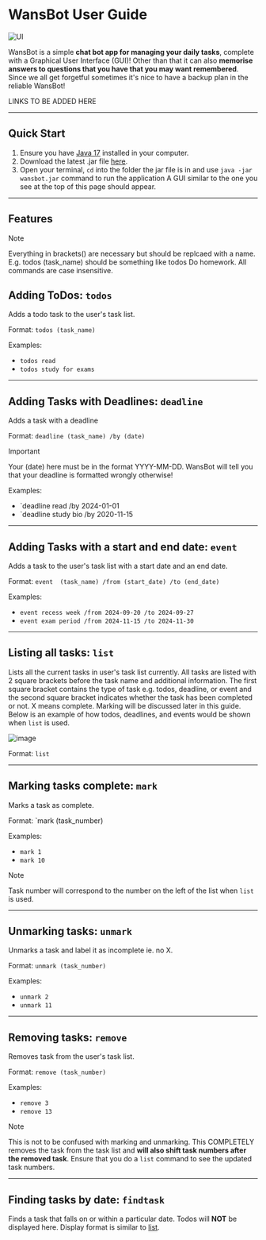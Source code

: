 # WansBot User Guide

![UI](https://github.com/user-attachments/assets/ece60c9f-0449-430d-9b9a-74d7683dc570)

WansBot is a simple **chat bot app for managing your daily tasks**, complete with a Graphical User Interface (GUI)! Other than that it can also **memorise answers to questions that you have that you may want remembered**. Since we all get forgetful sometimes it's nice to have a backup plan in the reliable WansBot!

LINKS TO BE ADDED HERE

***

## Quick Start

1. Ensure you have [Java 17](https://www.oracle.com/java/technologies/javase/jdk17-archive-downloads.html) installed in your computer.
2. Download the latest .jar file [here](https://github.com/bigismols/ip/releases).
3. Open your terminal, `cd` into the folder the jar file is in and use `java -jar wansbot.jar` command to run the application
A GUI similar to the one you see at the top of this page should appear.

***

## Features

> [!NOTE]
Everything in brackets() are necessary but should be replcaed with a name. E.g. todos (task_name) should be something like todos Do homework.
All commands are case insensitive.

## Adding ToDos: `todos`

Adds a todo task to the user's task list.

Format: `todos (task_name)`

Examples:
- `todos read`
- `todos study for exams`

***

## Adding Tasks with Deadlines: `deadline`

Adds a task with a deadline

Format: `deadline (task_name) /by (date)`

> [!IMPORTANT]
Your (date) here must be in the format YYYY-MM-DD. WansBot will tell you that your deadline is formatted wrongly otherwise!

Examples:
- `deadline read /by 2024-01-01
- `deadline study bio /by 2020-11-15

***

## Adding Tasks with a start and end date: `event`

Adds a task to the user's task list with a start date and an end date.

Format: `event  (task_name) /from (start_date) /to (end_date)`

Examples:
- `event recess week /from 2024-09-20 /to 2024-09-27`
- `event exam period /from 2024-11-15 /to 2024-11-30`

***

## Listing all tasks: `list`

Lists all the current tasks in user's task list currently. All tasks are listed with 2 square brackets before the task name and additional information. The first square bracket contains the type of task e.g. todos, deadline, or event and the second square bracket indicates whether the task has been completed or not. X means complete. Marking will be discussed later in this guide. Below is an example of how todos, deadlines, and events would be shown when `list` is used.

![image](https://github.com/user-attachments/assets/c281b6a9-b9fa-4484-9e4d-81e84f2547e0)

Format: `list`

***

## Marking tasks complete: `mark`

Marks a task as complete.

Format: `mark (task_number)

Examples:
- `mark 1`
- `mark 10`

> [!NOTE]
> Task number will correspond to the number on the left of the list when `list` is used.

***

## Unmarking tasks: `unmark`

Unmarks a task and label it as incomplete ie. no X.

Format: `unmark (task_number)`

Examples:
- `unmark 2`
- `unmark 11`

***

## Removing tasks: `remove`

Removes task from the user's task list.

Format: `remove (task_number)`

Examples:
- `remove 3`
- `remove 13`

> [!NOTE]
> This is not to be confused with marking and unmarking. This COMPLETELY removes the task from the task list and **will also shift task numbers after the removed task**.
> Ensure that you do a `list` command to see the updated task numbers.

***

## Finding tasks by date: `findtask`

Finds a task that falls on or within a particular date. Todos will **NOT** be displayed here. Display format is similar to [list](#listing-all-tasks-list).



